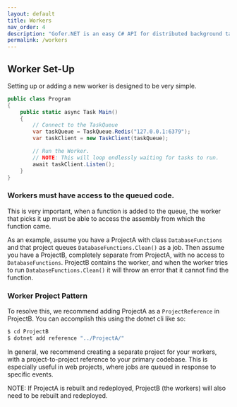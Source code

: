 ```yaml
---
layout: default
title: Workers
nav_order: 4
description: "Gofer.NET is an easy C# API for distributed background tasks/jobs for .NET Core."
permalink: /workers
---
```


## Worker Set-Up

Setting up or adding a new worker is designed to be very simple.

```c#
public class Program
{
    public static async Task Main()
    {
        // Connect to the TaskQueue
        var taskQueue = TaskQueue.Redis("127.0.0.1:6379");
        var taskClient = new TaskClient(taskQueue);

        // Run the Worker. 
        // NOTE: This will loop endlessly waiting for tasks to run.
        await taskClient.Listen();
    }
}
```

### Workers must have access to the queued code.

This is very important, when a function is added to the queue, the worker that picks it up must be able to access the assembly from which the function came. 

As an example, assume you have a ProjectA with class `DatabaseFunctions` and that project queues `DatabaseFunctions.Clean()` as a job. Then assume you have a ProjectB, completely separate from ProjectA, with no access to `DatabaseFunctions`. ProjectB contains the worker, and when the worker tries to run `DatabaseFunctions.Clean()` it will throw an error that it cannot find the function.

### Worker Project Pattern

To resolve this, we recommend adding ProjectA as a `ProjectReference` in ProjectB. You can accomplish this using the dotnet cli like so:

```bash
$ cd ProjectB
$ dotnet add reference "../ProjectA/"
```

In general, we recommend creating a separate project for your workers, with a project-to-project reference to your primary codebase. This is especially useful in web projects, where jobs are queued in response to specific events.

NOTE: If ProjectA is rebuilt and redeployed, ProjectB (the workers) will also need to be rebuilt and redeployed.